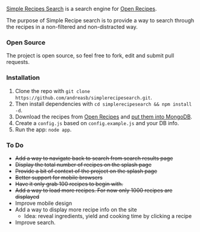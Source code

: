 [Simple Recipes Search](http://simplerecipesearch.com/) is a search engine for [Open Recipes](http://openrecip.es/).

The purpose of Simple Recipe search is to provide a way to search through the recipes in a non-filtered and non-distracted way.

### Open Source

The project is open source, so feel free to fork, edit and submit pull requests.

### Installation

1. Clone the repo with `git clone https://github.com/andreasb/simplerecipesearch.git`.
2. Then install dependencies with `cd simplerecipesearch && npm install -d`.
3. Download the recipes from [Open Recipes](http://openrecip.es/) and [put them into MongoDB](http://docs.mongodb.org/manual/reference/program/mongoimport/).
4. Create a `config.js` based on `config.example.js` and your DB info.
3. Run the app: `node app`.

### To Do

* ~~Add a way to navigate back to search from search results page~~
* ~~Display the total number of recipes on the splash page~~
* ~~Provide a bit of context of the project on the splash page~~
* ~~Better support for mobile browsers~~
* ~~Have it only grab 100 recipes to begin with.~~
* ~~Add a way to load more recipes. For now only 1000 recipes are displayed~~
* Improve mobile design
* Add a way to display more recipe info on the site
  * Idea: reveal ingredients, yield and cooking time by clicking a recipe
* Improve search.
